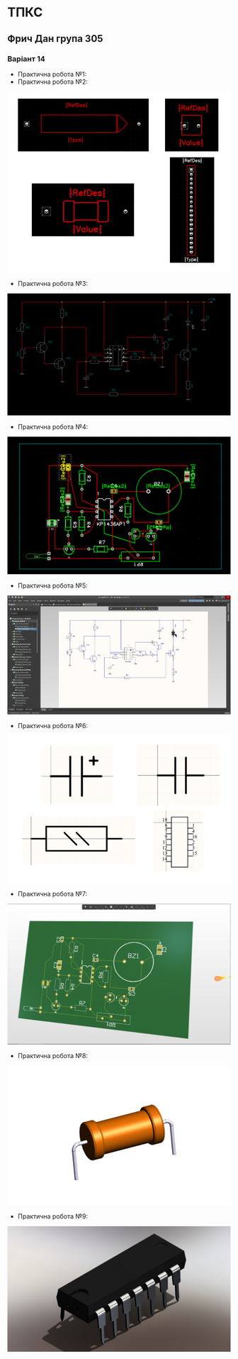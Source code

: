 # ТПКС
## Фрич Дан група 305
### Варіант 14

* Практична робота №1:
* Практична робота №2:

![lab2](./img/lab2.png)
* Практична робота №3:

![lab3](./img/lab3.png)
* Практична робота №4:

![lab4](./img/lab4.png)
* Практична робота №5:

![lab5](./img/lab5.png)
* Практична робота №6:

![lab6](./img/lab6.png)
* Практична робота №7:

![lab7](./img/lab7.png)
* Практична робота №8:

![lab8](./img/lab8.png)
* Практична робота №9:

![lab9](./img/lab9.png)